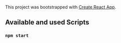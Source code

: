 This project was bootstrapped with [Create React App](https://github.com/facebook/create-react-app).

## Available and used Scripts
### `npm start`

